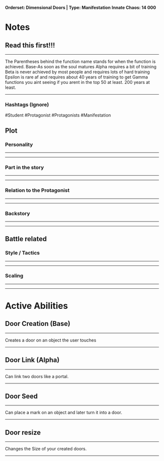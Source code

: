 **Orderset: Dimensional Doors  | Type: Manifestation**
**Innate Chaos:  14 000**

# Notes
## Read this first!!!
___
The Parentheses behind the function name stands for when the function is achieved.
Base-As soon as the soul matures
Alpha requires a bit of training 
Beta is never achieved by most people and requires lots of hard training
Epsilon is rare af and requires about 40 years of training to get
Gamma functions you aint seeing if you arent in the top 50 at least. 200 years at least.
___
### Hashtags (Ignore)
#Student
#Protagonist 
#Protagonists 
#Manifestation 

## Plot
### Personality
___

___
### Part in the story
___

___
### Relation to the Protagonist
___

___
### Backstory
___

___

## Battle related

### Style / Tactics
___

___
### Scaling 
___

___


# Active Abilities
## Door Creation (Base)
___
Creates a door on an object the user touches
___
## Door Link (Alpha)
___
Can link two doors like a portal.
___
## Door Seed
___
Can place a mark on an object and later turn it into a door.
___
## Door resize
___
Changes the Size of your created doors.
___